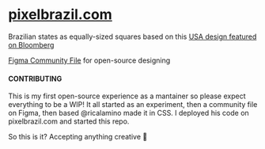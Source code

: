 # [pixelbrazil.com](https://pixelbrazil.com)

Brazilian states as equally-sized squares based on this [USA design featured on Bloomberg](https://www.bloomberg.com/graphics/2022-supreme-court-roe-v-wade-abortion-access/?utm_campaign=socialflow-organic&utm_source=twitter&utm_content=business&cmpid=socialflow-twitter-business&utm_medium=social)

[Figma Community File](https://www.figma.com/file/ancNkrCa5NgragNA4d1VFj/%F0%9F%87%A7%F0%9F%87%B7-Pixel-Brazil-for-data-vis) for open-source designing

#### CONTRIBUTING

This is my first open-source experience as a mantainer so please expect everything to be a WIP! It all started as an experiment, then a community file on Figma, then based @ricalamino made it in CSS. I deployed his code on pixelbrazil.com and started this repo.

So this is it? Accepting anything creative 🤠
